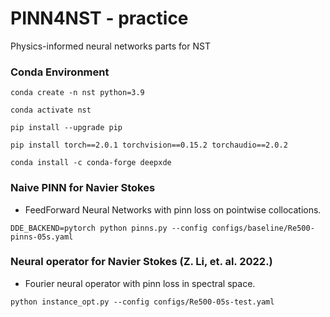 # PINN4NST - practice
Physics-informed neural networks parts for NST

### Conda Environment
```
conda create -n nst python=3.9

conda activate nst

pip install --upgrade pip

pip install torch==2.0.1 torchvision==0.15.2 torchaudio==2.0.2

conda install -c conda-forge deepxde
```

### Naive PINN for Navier Stokes
- FeedForward Neural Networks with pinn loss on pointwise collocations.
```
DDE_BACKEND=pytorch python pinns.py --config configs/baseline/Re500-pinns-05s.yaml
```

### Neural operator for Navier Stokes (Z. Li, et. al. 2022.)
- Fourier neural operator with pinn loss in spectral space.
```
python instance_opt.py --config configs/Re500-05s-test.yaml
```
